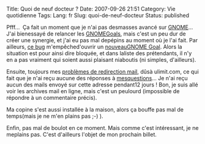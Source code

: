 Title: Quoi de neuf docteur ?
Date: 2007-09-26 21:51
Category: Vie quotidienne
Tags:
Lang: fr
Slug: quoi-de-neuf-docteur
Status: published

<div class="\"contenuArticle\"">

Pfff...  Ça fait un moment que je n'ai pas desmasses avancé sur [GNOME](http://www.gnome.org/)...  J'ai bienessayé de relancer les [GNOMEGoals](http://live.gnome.org/GnomeGoals), mais c'est un peu dur de créer une synergie, et j'ai eu pas mal depépins au moment où je l'ai fait. Par ailleurs, [ce bug](http://bugzilla.gnome.org/show_bug.cgi?id=336225) m'empêched'ouvrir un [nouveauGNOME Goal](http://live.gnome.org/GnomeGoals/AboutDialog). Alors la situation est pour ainsi dire bloquée, et dans laliste des prétendants, il n'y en a pas vraiment qui soient aussi plaisant niaboutis (ni simples, d'ailleurs).

Ensuite, toujours mes [problèmes de redirection mail](/post/2007/01/11/Fed-up-with-ulimitcom), dûsà ulimit.com, ce qui fait que je n'ai reçu aucune des réponses à [mesquestions](http://mail.gnome.org/archives/gnome-love/2007-May/msg00028.html)... Je n'ai reçu aucun des mails envoyé sur cette adresse pendant12 jours ! Bon, je suis allé voir les archives mail en ligne, mais c'est un peulourd (impossible de répondre à un commentaire précis).

Ma copine s'est aussi installée à la maison, alors ça bouffe pas mal de temps(mais je ne m'en plains pas ;-) ).

Enfin, pas mal de boulot en ce moment. Mais comme c'est intéressant, je ne meplains pas. C'est d'ailleurs l'objet de mon prochain billet.

</div>
